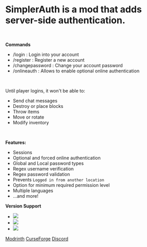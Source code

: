 # SimplerAuth is a mod that adds server-side authentication.

<br>

**Commands**
- /login <password> : Login into your account
- /register <password> <repeatPassword> : Register a new account
- /changepassword <oldPassword> <newPassword> : Change your account password
- /onlineauth : Allows to enable optional online authentication

<br>

Until player logins, it won't be able to:  
- Send chat messages
- Destroy or place blocks
- Throw items
- Move or rotate
- Modify inventory

<br>

**Features:**
- Sessions
- Optional and forced online authentication
- Global and Local password types
- Regex username verification
- Regex password validation
- Prevents `Logged in from another location`
- Option for minimum required permission level
- Multiple languages
- ...and more!

**Version Support**
- ![](https://img.shields.io/badge/1.17.x-Supported-green)
- ![](https://img.shields.io/badge/1.16.5-Not%20Supported-important)
- ![](https://img.shields.io/badge/1.16.4%3C-Not%20ported-red)

[Modrinth](https://modrinth.com/mod/simpler-auth)
[CurseForge](https://www.curseforge.com/minecraft/mc-mods/simpler-auth)
[Discord](https://discord.gg/g5a7ZA62t3)
